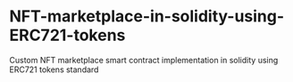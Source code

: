 # NFT-marketplace-in-solidity-using-ERC721-tokens
Custom NFT marketplace smart contract implementation in solidity using ERC721 tokens standard
